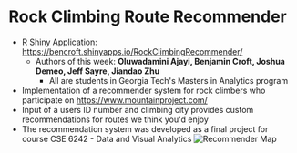 # Rock Climbing Route Recommender
- R Shiny Application: https://bencroft.shinyapps.io/RockClimbingRecommender/
  - Authors of this week: **Oluwadamini Ajayi, Benjamin Croft, Joshua Demeo, Jeff Sayre, Jiandao Zhu**
    - All are students in Georgia Tech's Masters in Analytics program
- Implementation of a recommender system for rock climbers who participate on https://www.mountainproject.com/
- Input of a users ID number and climbing city provides custom recommendations for routes we think you'd enjoy
- The recommendation system was developed as a final project for course CSE 6242 - Data and Visual Analytics
![Recommender Map](https://github.gatech.edu/jdemeo3/Rock_Climbing_Recommendation_System/blob/master/App%20Images/RecommenderMap.png)
